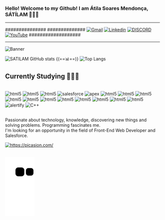 ### Hello! Welcome to my Github! I am Átila Soares Mendonça, SÁTÍLAM 🙋🏽‍♂️  
<hr>
   
############### ############## [![Gmail](https://img.shields.io/badge/Gmail-D14836?style=for-the-badge&logo=gmail&logoColor=white)](mailto:atilasoaresmendonca@gmail.com) [![Linkedin](https://img.shields.io/badge/LinkedIn-0077B5?style=for-the-badge&logo=linkedin&logoColor=white)](https://www.linkedin.com/in/%C3%A1tila-soares-mendon%C3%A7a-793513b3/) [![DISCORD](https://img.shields.io/badge/Discord-7289DA?style=for-the-badge&logo=discord&logoColor=white)](https://www.discordapp.com/SÁTILAM#1320/) [![YouTube](https://img.shields.io/badge/YouTube-FF0000?style=for-the-badge&logo=youtube&logoColor=white)](https://www.youtube.com/watch?v=-VI7Z1COYu8&t=5s) ###################
<hr>

![Banner](https://user-images.githubusercontent.com/101275634/227586981-3daeca69-ef1e-49d9-ab23-84037f5e88f4.png)

![SATILAM GitHub stats](https://github-readme-stats.vercel.app/api?username=SATILAM&show_icons=true&theme=dracula) {(==📊==)} ![Top Langs](https://github-readme-stats.vercel.app/api/top-langs/?username=SATILAM&layout=compact&theme=dracula) 

## Currently Studying 👨🏽‍💻

<div style="display: inline_block"><br/>
         <img align="center" alt="html5" src="https://img.shields.io/badge/HTML5-E34F26?style=for-the-badge&logo=html5&logoColor=white" />
         <img align="center" alt="html5" src="https://img.shields.io/badge/CSS3-1572B6?style=for-the-badge&logo=css3&logoColor=white" />
         <img align="center" alt="html5" src="https://img.shields.io/badge/JavaScript-F7DF1E?style=for-the-badge&logo=javascript&logoColor=black" />
         <img align="center" alt="salesforce" src="https://img.shields.io/badge/Salesforce-00A1E0?style=for-the-badge&logo=salesforce&logoColor=white" />
         <img align="center" alt="apex" src="https://img.shields.io/badge/Apex-0070d2?style=for-the-badge&logo=salesforce&logoColor=white" />
         <img align="center" alt="html5" src="https://img.shields.io/badge/React-20232A?style=for-the-badge&logo=react&logoColor=61DAFB" />
         <img align="center" alt="html5" src="https://img.shields.io/badge/TypeScript-007ACC?style=for-the-badge&logo=typescript&logoColor=white" />
         <img align="center" alt="html5" src="https://img.shields.io/badge/Sass-CC6699?style=for-the-badge&logo=sass&logoColor=white" /> 
         <img align="center" alt="html5" src="https://img.shields.io/badge/Bootstrap-563D7C?style=for-the-badge&logo=bootstrap&logoColor=white" /> 
         <img align="center" alt="html5" src="https://img.shields.io/badge/MySQL-00000F?style=for-the-badge&logo=mysql&logoColor=white" /> 
         <img align="center" alt="html5" src="https://img.shields.io/badge/jQuery-0769AD?style=for-the-badge&logo=jquery&logoColor=white" /> 
         <img align="center" alt="html5" src="https://img.shields.io/badge/Python-14354C?style=for-the-badge&logo=python&logoColor=white" /> 
         <img align="center" alt="html5" src="https://img.shields.io/badge/Vue.js-35495E?style=for-the-badge&logo=vue.js&logoColor=4FC08D" />
         <img align="center" alt="html5" src="https://img.shields.io/badge/Flutter-02569B?style=for-the-badge&logo=flutter&logoColor=white" /> 
         <img align="center" alt="html5" src="https://img.shields.io/badge/Node.js-43853D?style=for-the-badge&logo=node.js&logoColor=white" /> 
         <img align="center" alt="html5" src="https://img.shields.io/badge/.NET-5C2D91?style=for-the-badge&logo=.net&logoColor=white" /> 
         <img align="center" alt="alertify" src="https://img.shields.io/badge/Alertify-FF9800?style=for-the-badge&logo=alertify&logoColor=white" />
         <img align="center" alt="C++" src="https://img.shields.io/badge/C++-00599C?style=for-the-badge&logo=c%2B%2B&logoColor=white&color=black" />
         </div><br/>

  Passionate about technology, knowledge, discovering new things and solving problems. Programming fascinates me.<br/>
 I'm looking for an opportunity in the field of Front-End Web Developer and Salesforce.

<a href="https://picasion.com/"><img src="https://i.picasion.com/pic92/3479df614a5e8cb42dacd0dabe5de109.gif" width="300" height="300" border="0" alt="https://picasion.com/" /></a><br /><a href="https://picasion.com/"> </br>


![Snake animation](https://github.com/SATILAM/SATILAM/blob/output/github-contribution-grid-snake.svg)
